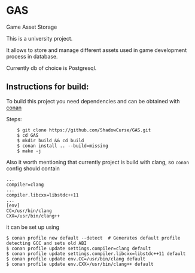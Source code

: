 # GAS
Game Asset Storage

This is a university project.

It allows to store and manage different assets used in game development process in database.

Currently db of choice is Postgresql.

## Instructions for build:
To build this project you need dependencies and can be obtained with
[conan](https://docs.conan.io/en/latest/installation.html)

Steps:
~~~~
    $ git clone https://github.com/ShadowCurse/GAS.git
    $ cd GAS
    $ mkdir build && cd build
    $ conan install .. --build=missing
    $ make -j
~~~~

Also it worth mentioning that currently project is build with clang, so `conan` config should contain 
~~~~
...
compiler=clang
...
compiler.libcxx=libstdc++11
...
[env]
CC=/usr/bin/clang
CXX=/usr/bin/clang++
~~~~
it can be set up using 
~~~~
$ conan profile new default --detect  # Generates default profile detecting GCC and sets old ABI
$ conan profile update settings.compiler=clang default
$ conan profile update settings.compiler.libcxx=libstdc++11 default
$ conan profile update env.CC=/usr/bin/clang default
$ conan profile update env.CXX=/usr/bin/clang++ default
~~~~

